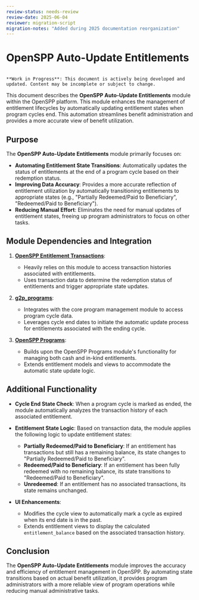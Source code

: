```yaml
---
review-status: needs-review
review-date: 2025-06-04
reviewer: migration-script
migration-notes: "Added during 2025 documentation reorganization"
---
```


# OpenSPP Auto-Update Entitlements

```{warning}

**Work in Progress**: This document is actively being developed and updated. Content may be incomplete or subject to change.
```

This document describes the **OpenSPP Auto-Update Entitlements** module within the OpenSPP platform. This module enhances the management of entitlement lifecycles by automatically updating entitlement states when program cycles end. This automation streamlines benefit administration and provides a more accurate view of benefit utilization.

## Purpose

The **OpenSPP Auto-Update Entitlements** module primarily focuses on:

* **Automating Entitlement State Transitions**: Automatically updates the status of entitlements at the end of a program cycle based on their redemption status.
* **Improving Data Accuracy**: Provides a more accurate reflection of entitlement utilization by automatically transitioning entitlements to appropriate states (e.g., "Partially Redeemed/Paid to Beneficiary", "Redeemed/Paid to Beneficiary"). 
* **Reducing Manual Effort**: Eliminates the need for manual updates of entitlement states, freeing up program administrators to focus on other tasks.

## Module Dependencies and Integration

1. **[OpenSPP Entitlement Transactions](spp_ent_trans)**: 
    * Heavily relies on this module to access transaction histories associated with entitlements.
    * Uses transaction data to determine the redemption status of entitlements and trigger appropriate state updates.

2. **[g2p_programs](g2p_programs)**: 
    * Integrates with the core program management module to access program cycle data. 
    * Leverages cycle end dates to initiate the automatic update process for entitlements associated with the ending cycle.

3. **[OpenSPP Programs](spp_programs)**: 
    * Builds upon the OpenSPP Programs module's functionality for managing both cash and in-kind entitlements.
    * Extends entitlement models and views to accommodate the automatic state update logic.

## Additional Functionality

* **Cycle End State Check**:  When a program cycle is marked as ended, the module automatically analyzes the transaction history of each associated entitlement.

* **Entitlement State Logic**:  Based on transaction data, the module applies the following logic to update entitlement states:
    * **Partially Redeemed/Paid to Beneficiary**: If an entitlement has transactions but still has a remaining balance, its state changes to "Partially Redeemed/Paid to Beneficiary".
    * **Redeemed/Paid to Beneficiary**: If an entitlement has been fully redeemed with no remaining balance, its state transitions to "Redeemed/Paid to Beneficiary".
    * **Unredeemed**: If an entitlement has no associated transactions, its state remains unchanged. 

* **UI Enhancements**:
    * Modifies the cycle view to automatically mark a cycle as expired when its end date is in the past.
    * Extends entitlement views to display the calculated `entitlement_balance` based on the associated transaction history.

## Conclusion

The **OpenSPP Auto-Update Entitlements** module improves the accuracy and efficiency of entitlement management in OpenSPP. By automating state transitions based on actual benefit utilization, it provides program administrators with a more reliable view of program operations while reducing manual administrative tasks. 
